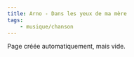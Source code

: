 ```yaml
---
title: Arno - Dans les yeux de ma mère
tags:
    - musique/chanson
---
```


Page créée automatiquement, mais vide.
